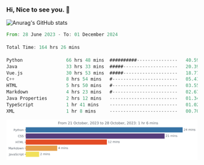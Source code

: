 ### Hi, Nice to see you. 👋

<!--
**EtherFin/EtherFin** is a ✨ _special_ ✨ repository because its `README.md` (this file) appears on your GitHub profile.

Here are some ideas to get you started:

- 🔭 I’m currently working on ...
- 🌱 I’m currently learning ...
- 👯 I’m looking to collaborate on ...
- 🤔 I’m looking for help with ...
- 💬 Ask me about ...
- 📫 How to reach me: ...
- 😄 Pronouns: ...
- ⚡ Fun fact: ...
-->


![Anurag's GitHub stats](https://github-readme-stats.vercel.app/api?username=EtherFin&bg_color=30,e96443,e97f43,e99943,e9b443,e9ce43,e9e843,d3e943,bee943,a9e943,94e943&title_color=fff&text_color=000&show_icons=true&icon_color=000)


<!--START_SECTION:waka-->

```rust
From: 28 June 2023 - To: 01 December 2024

Total Time: 164 hrs 26 mins

Python                66 hrs 48 mins  ##########---------------   40.59 %
Java                  33 hrs 33 mins  #####--------------------   20.39 %
Vue.js                30 hrs 53 mins  #####--------------------   18.77 %
C++                   8 hrs 54 mins   #------------------------   05.41 %
HTML                  5 hrs 50 mins   #------------------------   03.55 %
Markdown              4 hrs 23 mins   #------------------------   02.67 %
Java Properties       2 hrs 12 mins   -------------------------   01.34 %
TypeScript            1 hr 41 mins    -------------------------   01.02 %
XML                   1 hr 8 mins     -------------------------   00.70 %
```

<!--END_SECTION:waka-->

<img
  src="https://github.com/EtherFin/EtherFin/blob/master/images/stat.svg"
  alt="Work Dashboard"
/>

